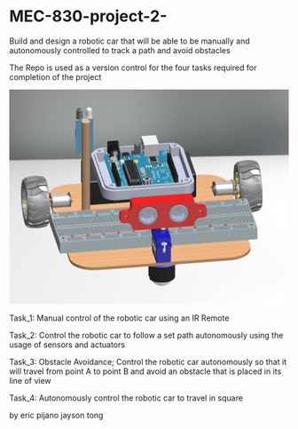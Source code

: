 # MEC-830-project-2-
Build and design a robotic car that will be able to be manually and autonomously controlled to track a path and avoid obstacles

The Repo is used as a version control for the four tasks required for completion of the project

![alt text](https://github.com/Ericpijano/MEC-830-project-2-/blob/main/mec830%20project%202%20picture%202.JPG)

Task_1: Manual control of the robotic car using an IR Remote 

Task_2: Control the robotic car to follow a set path autonomously using the usage of sensors and actuators 

Task_3: Obstacle Avoidance; Control the robotic car autonomously so that it will travel from point A to point B and avoid an obstacle that is placed in its line of view

Task_4: Autonomously control the robotic car to travel in square 

by eric pijano
  jayson tong
